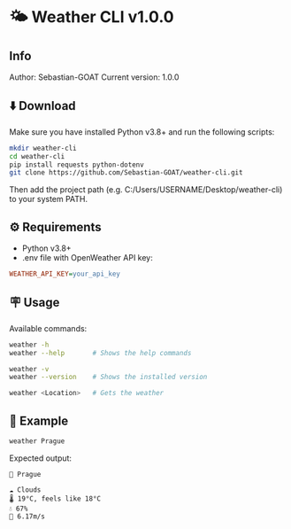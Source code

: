 # 🌤️ Weather CLI v1.0.0

## Info

Author: Sebastian-GOAT
Current version: 1.0.0

## ⬇️ Download

Make sure you have installed Python v3.8+ and run the following scripts:

```bash
mkdir weather-cli
cd weather-cli
pip install requests python-dotenv
git clone https://github.com/Sebastian-GOAT/weather-cli.git
```

Then add the project path (e.g. C:/Users/USERNAME/Desktop/weather-cli) to your system PATH.

## ⚙️ Requirements

- Python v3.8+
- .env file with OpenWeather API key:
```ini
WEATHER_API_KEY=your_api_key
```

## 🪧 Usage

Available commands:

```bash
weather -h
weather --help       # Shows the help commands

weather -v
weather --version    # Shows the installed version

weather <Location>   # Gets the weather
```

## 🤖 Example

```bash
weather Prague
```

Expected output:

```text
📍 Prague

☁️ Clouds
🌡️ 19°C, feels like 18°C
💧 67%
💨 6.17m/s
```